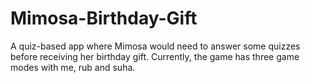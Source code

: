 # Mimosa-Birthday-Gift
A quiz-based app where Mimosa would need to answer some quizzes before receiving her birthday gift. Currently, the game has three game modes with me, rub and suha.
